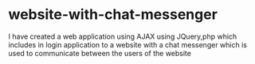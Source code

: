 # website-with-chat-messenger
I have created a web application using AJAX using JQuery,php which includes in login application to a website with a chat messenger which is used to communicate between the users of the website
